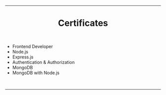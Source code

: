<hr/>
<h1 align='center'>Certificates</h1>
<br/>
<ul>
  <li>Frontend Developer</li>
  <li>Node.js</li>
  <li>Express.js</li>
  <li>Authentication & Authorization</li>
  <li>MongoDB</li>
  <li>MongoDB with Node.js</li>
</ul>
<br/>
<hr/>
